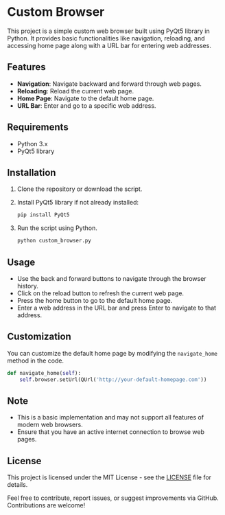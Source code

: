 # Custom Browser

This project is a simple custom web browser built using PyQt5 library in Python. It provides basic functionalities like navigation, reloading, and accessing home page along with a URL bar for entering web addresses.

## Features

- **Navigation**: Navigate backward and forward through web pages.
- **Reloading**: Reload the current web page.
- **Home Page**: Navigate to the default home page.
- **URL Bar**: Enter and go to a specific web address.

## Requirements

- Python 3.x
- PyQt5 library

## Installation

1. Clone the repository or download the script.
2. Install PyQt5 library if not already installed:

   ```bash
   pip install PyQt5
   ```

3. Run the script using Python.

   ```bash
   python custom_browser.py
   ```

## Usage

- Use the back and forward buttons to navigate through the browser history.
- Click on the reload button to refresh the current web page.
- Press the home button to go to the default home page.
- Enter a web address in the URL bar and press Enter to navigate to that address.

## Customization

You can customize the default home page by modifying the `navigate_home` method in the code.

```python
def navigate_home(self):
    self.browser.setUrl(QUrl('http://your-default-homepage.com'))
```

## Note

- This is a basic implementation and may not support all features of modern web browsers.
- Ensure that you have an active internet connection to browse web pages.

## License

This project is licensed under the MIT License - see the [LICENSE](LICENSE) file for details.

Feel free to contribute, report issues, or suggest improvements via GitHub. Contributions are welcome!

